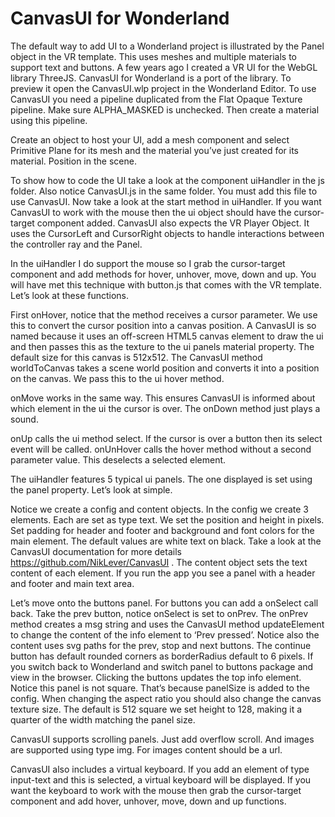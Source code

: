 # CanvasUI for Wonderland
The default way to add UI to a Wonderland project is illustrated by the Panel object in the VR template. This uses meshes and multiple materials to support text and buttons. A few years ago I created a VR UI for the WebGL library ThreeJS. CanvasUI for Wonderland is a port of the library.  To preview it open the CanvasUI.wlp project in the Wonderland Editor. To use CanvasUI you need a pipeline duplicated from the Flat Opaque Texture pipeline. 
Make sure ALPHA_MASKED is unchecked. Then create a material using this pipeline.

Create an object to host your UI, add a mesh component and select Primitive Plane for its mesh and the material you’ve just created for its material. Position in the scene. 

To show how to code the UI take a look at the component uiHandler in the js folder. Also notice CanvasUI.js in the same folder. You must add this file to use CanvasUI. Now take a look at the start method in uiHandler. If you want CanvasUI to work with the mouse then the ui object should have the cursor-target component added. CanvasUI also expects the VR Player Object. It uses the CursorLeft and CursorRight objects to handle interactions between the controller ray and the Panel. 

In the uiHandler I do support the mouse so I grab the cursor-target component and add methods for hover, unhover, move, down and up. You will have met this technique with button.js that comes with the VR template. Let’s look at these functions. 

First onHover, notice that the method receives a cursor parameter. We use this to convert the cursor position into a canvas position. A CanvasUI is so named because it uses an off-screen HTML5 canvas element to draw the ui and then passes this as the texture to the ui panels material property. The default size for this canvas is 512x512. The CanvasUI method worldToCanvas takes a scene world position and converts it into a position on the canvas. We pass this to the ui hover method. 

onMove works in the same way. This ensures CanvasUI is informed about which element in the ui the cursor is over. The onDown method just plays a sound.  

onUp calls the ui method select. If the cursor is over a button then its select event will be called. onUnHover calls the hover method without a second parameter value. This deselects a selected element. 

The uiHandler features 5 typical ui panels. The one displayed is set using the panel property. Let’s look at simple.

Notice we create a config and content objects. In the config we create 3 elements. Each are set as type text. We set the position and height in pixels. Set padding for header and footer and background and font colors for the main element. The default values are white text on black. Take a look at the CanvasUI documentation for more details https://github.com/NikLever/CanvasUI . The content object sets the text content of each element. If you run the app you see a panel with a header and footer and main text area.

Let’s move onto the buttons panel. For buttons you can add a onSelect call back. Take the prev button, notice onSelect is set to onPrev. The onPrev method creates a msg string and uses the CanvasUI method updateElement to change the content of the info element to ‘Prev pressed’. Notice also the content uses svg paths for the prev, stop and next buttons. The continue button has default rounded corners as borderRadius default to 6 pixels. If you switch back to Wonderland and switch panel to buttons package and view in the browser. Clicking the buttons updates the top info element. Notice this panel is not square. That’s because panelSize is added to the config. When changing the aspect ratio you should also change the canvas texture size. The default is 512 square we set height to 128, making it a quarter of the width matching the panel size. 

CanvasUI supports scrolling panels. Just add overflow scroll. And images are supported using type img. For images content should be a url.

CanvasUI also includes a virtual keyboard. If you add an element of type input-text and this is selected, a virtual keyboard will be displayed. If you want the keyboard to work with the mouse then grab the cursor-target component and add hover, unhover, move, down and up functions. 

